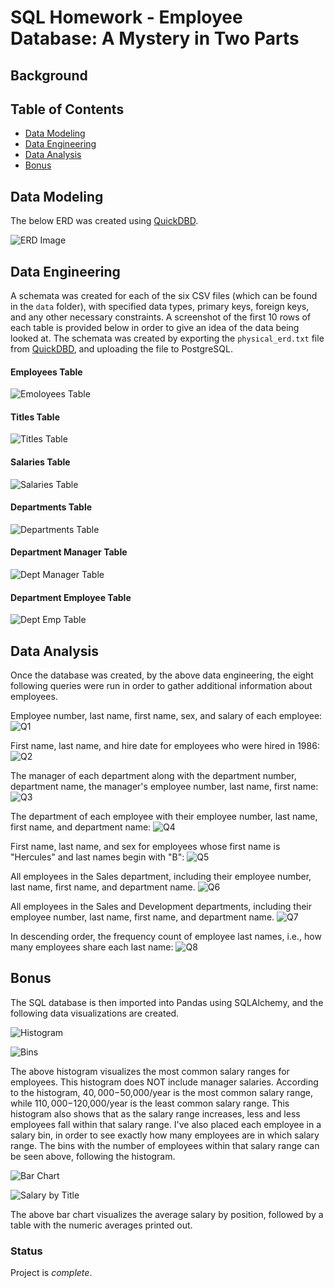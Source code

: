 # SQL Homework - Employee Database: A Mystery in Two Parts

## Background ## 

## Table of Contents ## 
* [Data Modeling](#data-modeling)
* [Data Engineering](#data-engineering)
* [Data Analysis](#data-analysis)
* [Bonus](#bonus)

## Data Modeling ##
The below ERD was created using [QuickDBD](https://app.quickdatabasediagrams.com/#/). 

![ERD Image](https://github.com/cveras33/sql-challenge/blob/main/EmployeeSQL/ERD/ERD.png)

## Data Engineering ##

A schemata was created for each of the six CSV files (which can be found in the `data` folder), with specified data types, primary keys, foreign keys, and any other necessary constraints. A screenshot of the first 10 rows of each table is provided below in order to give an idea of the data being looked at. The schemata was created by exporting the `physical_erd.txt` file from [QuickDBD](https://app.quickdatabasediagrams.com/#/), and uploading the file to PostgreSQL. 

#### Employees Table ####
![Emoloyees Table](https://github.com/cveras33/sql-challenge/blob/main/Output/employees_table.png)

#### Titles Table ####
![Titles Table](https://github.com/cveras33/sql-challenge/blob/main/Output/titles_table.png)

#### Salaries Table ####
![Salaries Table](https://github.com/cveras33/sql-challenge/blob/main/Output/salaries_table.png)

#### Departments Table ####
![Departments Table](https://github.com/cveras33/sql-challenge/blob/main/Output/departments_table.png)

#### Department Manager Table ####
![Dept Manager Table](https://github.com/cveras33/sql-challenge/blob/main/Output/dept_manager_table.png)

#### Department Employee Table ####
![Dept Emp Table](https://github.com/cveras33/sql-challenge/blob/main/Output/dept_emp_table.png)

## Data Analysis ##

Once the database was created, by the above data engineering, the eight following queries were run in order to gather additional information about employees. 

Employee number, last name, first name, sex, and salary of each employee:
![Q1](https://github.com/cveras33/sql-challenge/blob/main/Output/q1.png)

First name, last name, and hire date for employees who were hired in 1986:
![Q2](https://github.com/cveras33/sql-challenge/blob/main/Output/q2.png)

The manager of each department along with the department number, department name, the manager's employee number, last name, first name:
![Q3](https://github.com/cveras33/sql-challenge/blob/main/Output/q3.png)

The department of each employee with their employee number, last name, first name, and department name:
![Q4](https://github.com/cveras33/sql-challenge/blob/main/Output/q4.png)

First name, last name, and sex for employees whose first name is "Hercules" and last names begin with "B":
![Q5](https://github.com/cveras33/sql-challenge/blob/main/Output/q5.png)

All employees in the Sales department, including their employee number, last name, first name, and department name.
![Q6](https://github.com/cveras33/sql-challenge/blob/main/Output/q6.png)

All employees in the Sales and Development departments, including their employee number, last name, first name, and department name.
![Q7](https://github.com/cveras33/sql-challenge/blob/main/Output/q7.png)

In descending order, the frequency count of employee last names, i.e., how many employees share each last name:
![Q8](https://github.com/cveras33/sql-challenge/blob/main/Output/q8.png)

## Bonus ##

The SQL database is then imported into Pandas using SQLAlchemy, and the following data visualizations are created. 

![Histogram](https://github.com/cveras33/sql-challenge/blob/main/Output/salary_histogram.png)

![Bins](https://github.com/cveras33/sql-challenge/blob/main/Output/salary_bins.png)

The above histogram visualizes the most common salary ranges for employees. This histogram does NOT include manager salaries. According to the histogram, $40,000-$50,000/year is the most common salary range, while $110,000-$120,000/year is the least common salary range. This histogram also shows that as the salary range increases, less and less employees fall within that salary range. I've also placed each employee in a salary bin, in order to see exactly how many employees are in which salary range. The bins with the number of employees within that salary range can be seen above, following the histogram. 

![Bar Chart](https://github.com/cveras33/sql-challenge/blob/main/Output/avg_salary_by_title.png)

![Salary by Title](https://github.com/cveras33/sql-challenge/blob/main/Output/average_salary.png)

The above bar chart visualizes the average salary by position, followed by a table with the numeric averages printed out. 

### Status ### 
Project is *complete*. 
